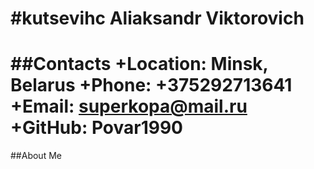#kutsevihc Aliaksandr Viktorovich
====
##Contacts
+Location: Minsk, Belarus
+Phone: +375292713641
+Email: superkopa@mail.ru
+GitHub: Povar1990
=====
##About Me